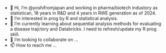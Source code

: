 - 👋 Hi, I’m @yoshifromjapan and working in pharma/biotech industory as statistican, 18 years in R&D and 4 years in RWE generation as of 2024.
- 👀 I’m interested in prog by R and statistical analysis.
- 🌱 I’m currently learning about sequential analysis methods for evaluating a disease trajctory and Databricks. I need to refresh/update my R prog skill. 
- 💞️ I’m looking to collaborate on ...
- 📫 How to reach me ...

<!---
yoshifromjapan/yoshifromjapan is a ✨ special ✨ repository because its `README.md` (this file) appears on your GitHub profile.
You can click the Preview link to take a look at your changes.
--->
